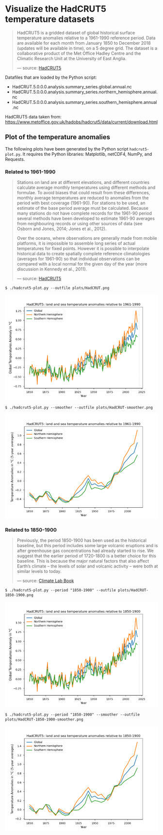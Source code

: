 # Visualize the HadCRUT5 temperature datasets

> HadCRUT5 is a gridded dataset of global historical surface temperature anomalies relative to a 1961-1990 reference period.
> Data are available for each month from January 1850 to December 2018 (updates will be available in time), on a 5 degree grid.
> The dataset is a collaborative product of the Met Office Hadley Centre and the Climatic Research Unit at the University of East Anglia.
>
> &mdash; source: [HadCRUT5](https://www.metoffice.gov.uk/hadobs/hadcrut5/index.html)

Datafiles that are loaded by the Python script:
 * HadCRUT.5.0.0.0.analysis.summary_series.global.annual.nc
 * HadCRUT.5.0.0.0.analysis.summary_series.northern_hemisphere.annual.nc
 * HadCRUT.5.0.0.0.analysis.summary_series.southern_hemisphere.annual.nc

HadCRUT5 data taken from: https://www.metoffice.gov.uk/hadobs/hadcrut5/data/current/download.html

## Plot of the temperature anomalies

The following plots have been generated by the Python script `hadcrut5-plot.py`.
It requires the Python libraries: Matplotlib, netCDF4, NumPy, and Requests.

### Related to 1961-1990

> Stations on land are at different elevations, and different countries calculate average monthly temperatures using different methods and formulae.
> To avoid biases that could result from these differences, monthly average temperatures are reduced to anomalies from the period with best coverage (1961-90).
> For stations to be used, an estimate of the base period average must be calculated.
> Because many stations do not have complete records for the 1961-90 period several methods have been developed to estimate 1961-90 averages from neighbouring records or using other sources of data (see Osborn and Jones, 2014; Jones et al., 2012).
>
> Over the oceans, where observations are generally made from mobile platforms, it is impossible to assemble long series of actual temperatures for fixed points.
> However it is possible to interpolate historical data to create spatially complete reference climatologies (averages for 1961-90) so that individual observations can be compared with a local normal for the given day of the year (more discussion in Kennedy et al., 2011). 
>
> &mdash; source: [HadCRUT5](https://crudata.uea.ac.uk/cru/data/temperature/#faq5)

```
$ ./hadcrut5-plot.py --outfile plots/HadCRUT.png
```

![HadCRUT5 anomalies related to 1961-1990](plots/HadCRUT5.png)

```
$ ./hadcrut5-plot.py --smoother --outfile plots/HadCRUT-smoother.png
```

![HadCRUT5 anomalies related to 1961-1990 with 5-year means](plots/HadCRUT-smoother.png)

### Related to 1850-1900

> Previously, the period 1850-1900 has been used as the historical baseline, but this period includes some large volcanic eruptions and is after greenhouse gas concentrations had already started to rise.
> We suggest that the earlier period of 1720-1800 is a better choice for this baseline.
> This is because the major natural factors that also affect Earth’s climate – the levels of solar and volcanic activity – were both at similar levels to today. 
>
> &mdash; source: [Climate Lab Book](https://www.climate-lab-book.ac.uk/2017/defining-pre-industrial/)
```
$ ./hadcrut5-plot.py --period "1850-1900" --outfile plots/HadCRUT-1850-1900.png
```

![HadCRUT5 anomalies related to 1850-1900](plots/HadCRUT5-1850-1900.png)

```
$ ./hadcrut5-plot.py --period "1850-1900" --smoother --outfile plots/HadCRUT-1850-1900-smoother.png
```

![HadCRUT5 anomalies related to 1850-1900 with 5-year means](plots/HadCRUT-1850-1900-smoother.png)

